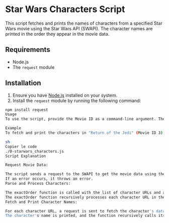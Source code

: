 # Star Wars Characters Script

This script fetches and prints the names of characters from a specified Star Wars movie using the Star Wars API (SWAPI). The character names are printed in the order they appear in the movie data.

## Requirements

- Node.js
- The `request` module

## Installation

1. Ensure you have [Node.js](https://nodejs.org/) installed on your system.
2. Install the `request` module by running the following command:

```sh
npm install request
Usage
To use the script, provide the Movie ID as a command-line argument. The script will then fetch and print the names of the characters in that movie.

Example
To fetch and print the characters in "Return of the Jedi" (Movie ID 3), run the following command:

sh
Copier le code
./0-starwars_characters.js
Script Explanation

Request Movie Data:

The script sends a request to the SWAPI to get the movie data using the provided film ID.
If an error occurs, it throws an error.
Parse and Process Characters:

The exactOrder function is called with the list of character URLs and an initial index of 0.
The exactOrder function recursively processes each character URL in the order they appear.
Fetch and Print Character Names:

For each character URL, a request is sent to fetch the character's data.
The character's name is printed, and the function recursively calls itself with the next index.